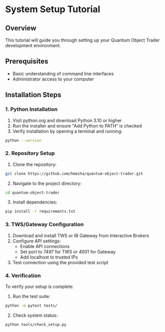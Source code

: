 # System Setup Tutorial

## Overview

This tutorial will guide you through setting up your Quantum Object Trader development environment.

## Prerequisites

- Basic understanding of command line interfaces
- Administrator access to your computer

## Installation Steps

### 1. Python Installation

1. Visit python.org and download Python 3.10 or higher
2. Run the installer and ensure "Add Python to PATH" is checked
3. Verify installation by opening a terminal and running:

```bash
python --version
```

### 2. Repository Setup

1. Clone the repository:

```bash
git clone https://github.com/hmesha/quantum-object-trader.git
```

2. Navigate to the project directory:

```bash
cd quantum-object-trader
```

3. Install dependencies:

```bash
pip install -r requirements.txt
```

### 3. TWS/Gateway Configuration

1. Download and install TWS or IB Gateway from Interactive Brokers
2. Configure API settings:
    - Enable API connections
    - Set port to 7497 for TWS or 4001 for Gateway 
    - Add localhost to trusted IPs
3. Test connection using the provided test script

### 4. Verification

To verify your setup is complete:

1. Run the test suite:

```bash
python -m pytest tests/
```

2. Check system status:

```bash
python tools/check_setup.py
